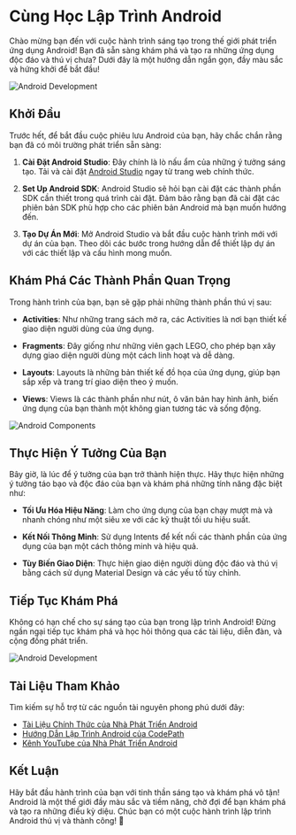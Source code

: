 # Cùng Học Lập Trình Android

Chào mừng bạn đến với cuộc hành trình sáng tạo trong thế giới phát triển ứng dụng Android! Bạn đã sẵn sàng khám phá và tạo ra những ứng dụng độc đáo và thú vị chưa? Dưới đây là một hướng dẫn ngắn gọn, đầy màu sắc và hứng khởi để bắt đầu!

![Android Development](https://www.naijatechguide.com/wp-content/uploads/2018/06/Android-app-development.jpg)

## Khởi Đầu

Trước hết, để bắt đầu cuộc phiêu lưu Android của bạn, hãy chắc chắn rằng bạn đã có môi trường phát triển sẵn sàng:

1. **Cài Đặt Android Studio**: Đây chính là lò nấu ẩm của những ý tưởng sáng tạo. Tải và cài đặt [Android Studio](https://developer.android.com/studio) ngay từ trang web chính thức.

2. **Set Up Android SDK**: Android Studio sẽ hỏi bạn cài đặt các thành phần SDK cần thiết trong quá trình cài đặt. Đảm bảo rằng bạn đã cài đặt các phiên bản SDK phù hợp cho các phiên bản Android mà bạn muốn hướng đến.

3. **Tạo Dự Án Mới**: Mở Android Studio và bắt đầu cuộc hành trình mới với dự án của bạn. Theo dõi các bước trong hướng dẫn để thiết lập dự án với các thiết lập và cấu hình mong muốn.

## Khám Phá Các Thành Phần Quan Trọng

Trong hành trình của bạn, bạn sẽ gặp phải những thành phần thú vị sau:

- **Activities**: Như những trang sách mở ra, các Activities là nơi bạn thiết kế giao diện người dùng của ứng dụng.

- **Fragments**: Đây giống như những viên gạch LEGO, cho phép bạn xây dựng giao diện người dùng một cách linh hoạt và dễ dàng.

- **Layouts**: Layouts là những bản thiết kế đồ họa của ứng dụng, giúp bạn sắp xếp và trang trí giao diện theo ý muốn.

- **Views**: Views là các thành phần như nút, ô văn bản hay hình ảnh, biến ứng dụng của bạn thành một không gian tương tác và sống động.

![Android Components](https://i.ytimg.com/vi/m6i-m4c6I64/maxresdefault.jpg)

## Thực Hiện Ý Tưởng Của Bạn

Bây giờ, là lúc để ý tưởng của bạn trở thành hiện thực. Hãy thực hiện những ý tưởng táo bạo và độc đáo của bạn và khám phá những tính năng đặc biệt như:

- **Tối Ưu Hóa Hiệu Năng**: Làm cho ứng dụng của bạn chạy mượt mà và nhanh chóng như một siêu xe với các kỹ thuật tối ưu hiệu suất.

- **Kết Nối Thông Minh**: Sử dụng Intents để kết nối các thành phần của ứng dụng của bạn một cách thông minh và hiệu quả.

- **Tùy Biến Giao Diện**: Thực hiện giao diện người dùng độc đáo và thú vị bằng cách sử dụng Material Design và các yếu tố tùy chỉnh.

## Tiếp Tục Khám Phá

Không có hạn chế cho sự sáng tạo của bạn trong lập trình Android! Đừng ngần ngại tiếp tục khám phá và học hỏi thông qua các tài liệu, diễn đàn, và cộng đồng phát triển.

![Android Development](https://th.bing.com/th/id/R.666124d0f410bbf991719d0ac6fae771?rik=NBG%2f9Bt6V0Gkgw&riu=http%3a%2f%2fwww.schoolofit.edu.np%2fimages%2fcourse%2f5887_android-development.jpg&ehk=mKUlr%2fz%2f71iO%2fCpNw9bftWc3QP9zPyNhgpyxDqtPWAE%3d&risl=&pid=ImgRaw&r=0)

## Tài Liệu Tham Khảo

Tìm kiếm sự hỗ trợ từ các nguồn tài nguyên phong phú dưới đây:

- [Tài Liệu Chính Thức của Nhà Phát Triển Android](https://developer.android.com/docs)
- [Hướng Dẫn Lập Trình Android của CodePath](https://guides.codepath.com/android)
- [Kênh YouTube của Nhà Phát Triển Android](https://www.youtube.com/user/androiddevelopers)

## Kết Luận

Hãy bắt đầu hành trình của bạn với tinh thần sáng tạo và khám phá vô tận! Android là một thế giới đầy màu sắc và tiềm năng, chờ đợi để bạn khám phá và tạo ra những điều kỳ diệu. Chúc bạn có một cuộc hành trình lập trình Android thú vị và thành công! 🚀
